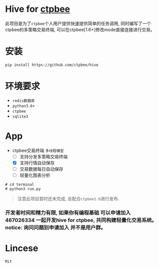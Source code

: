 # Hive for [ctpbee](https://github.com/ctpbee/ctpbee)

此项目是为了`ctpbee`个人用户提供快速提供简单的任务调用, 同时编写了一个ctpbee的多策略交易终端, 可以在ctpbee[1.6+]修改mode直接连接进行交易。

# 安装

```bash
pip install https://github.com/ctpbee/hive
```

# 环境要求

- `redis数据库`
- `python3.6+`
- `ctpbee`
- `sqlite3`

# App

- ctpbee交易终端 `多线程模型`
    - [ ] 支持分发多策略交易终端
    - [x] 支持行情自动保存
    - [ ] 交易数据每日自动保存 
    - [ ] 轻量化图表分析 

```python3
# cd terminal
# python3 run.py
```

> 注意此项目暂时还未完成, 会配合`ctpbee1.6`进行发布. 


### 开发者时间和精力有限, 如果你有编程基础 可以申请加入 467026334 一起开发hive for ctpbee, 共同构建轻量化交易系统。   notice: 询问问题别申请加入 并不是用户群。 

# Lincese
`Mit`

